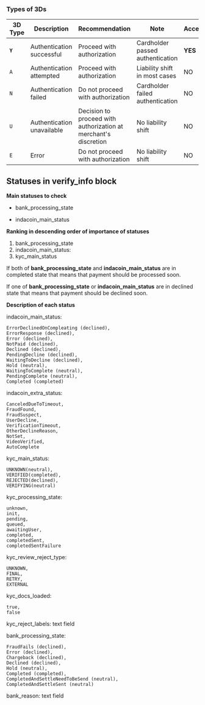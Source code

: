                
### Types of 3Ds
                    
3D Type | Description | Recommendation | Note | Accepting
------------- | ------------- | ------------- | ------------- | -------------
**`Y`** | Authentication successful  | Proceed with authorization |	Cardholder passed authentication | **YES**
`A` | Authentication attempted   | Proceed with authorization |	Liability shift in most cases | NO
`N` | Authentication failed      | Do not proceed with authorization |	Cardholder failed authentication | NO
`U` | Authentication unavailable |	Decision to proceed with authorization at merchant's discretion |	No liability shift | NO
`E` | Error | Do not proceed with authorization | No liability shift | NO


## Statuses in verify_info block

**Main statuses to check**

* bank_processing_state

* indacoin_main_status

**Ranking in descending order of importance of statuses**

1. bank_processing_state
2. indacoin_main_status: 
3. kyc_main_status

If both of __bank_processing_state__ and __indacoin_main_status__ are in completed state that means that payment should be processed soon.

If one of __bank_processing_state__ or __indacoin_main_status__ are in declined state that means that payment should be declined soon.

**Description of each status**

indacoin_main_status:

	ErrorDeclinedOnCompleating (declined),
	ErrorResponse (declined),
	Error (declined),
	NotPaid (declined),
	Declined (declined),
	PendingDecline (declined),
	WaitingToDecline (declined),
	Hold (neutral),
	WaitingToComplete (neutral),
	PendingComplete (neutral),
	Completed (completed)
  
indacoin_extra_status:

	CanceledDueToTimeout,
	FraudFound,
	FraudSuspect,
	UserDecline,
	VerificationTimeout,
	OtherDeclineReason,
	NotSet,
	VideoVerified,
	AutoComplete
  
kyc_main_status:

	UNKNOWN(neutral),
	VERIFIED(completed),
	REJECTED(declined),
	VERIFYING(neutral)
  
kyc_processing_state:

	unknown,
	init,
	pending,
	queued,
	awaitingUser,
	completed,
	completedSent,
	completedSentFailure
  
kyc_review_reject_type:

	UNKNOWN,
	FINAL,
	RETRY,
	EXTERNAL
  
kyc_docs_loaded:

	true,
	false
  
kyc_reject_labels: text field

bank_processing_state:

	FraudFails (declined),
	Error (declined),
	Chargeback (declined),
	Declined (declined),
	Hold (neutral),
	Completed (completed),
	CompletedAndSettleNeedToBeSend (neutral),
	CompletedAndSettleSent (neutral)
  
bank_reason: text field

